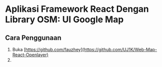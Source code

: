# Aplikasi Framework React Dengan Library OSM: UI Google Map

## Cara Penggunaan
1. Buka [https://github.com/fauzhey](https://github.com/UJ1K/Web-Map-React-Openlayer)
2. 


